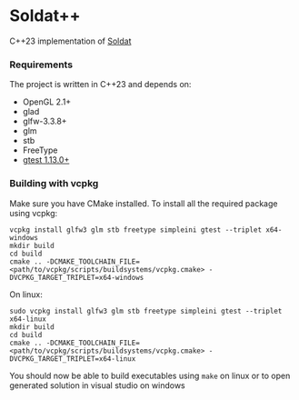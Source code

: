 # Soldat++
C++23 implementation of [Soldat](https://github.com/soldat/soldat)

### Requirements
The project is written in C++23 and depends on:
- OpenGL 2.1+
- glad
- glfw-3.3.8+
- glm
- stb
- FreeType
- [gtest 1.13.0+](https://github.com/google/googletest)

### Building with vcpkg
Make sure you have CMake installed.
To install all the required package using vcpkg:
```
vcpkg install glfw3 glm stb freetype simpleini gtest --triplet x64-windows
mkdir build
cd build
cmake .. -DCMAKE_TOOLCHAIN_FILE=<path/to/vcpkg/scripts/buildsystems/vcpkg.cmake> -DVCPKG_TARGET_TRIPLET=x64-windows
```

On linux:
```
sudo vcpkg install glfw3 glm stb freetype simpleini gtest --triplet x64-linux
mkdir build
cd build
cmake .. -DCMAKE_TOOLCHAIN_FILE=<path/to/vcpkg/scripts/buildsystems/vcpkg.cmake> -DVCPKG_TARGET_TRIPLET=x64-linux
```

You should now be able to build executables using `make` on linux or to open generated solution in visual studio on windows
